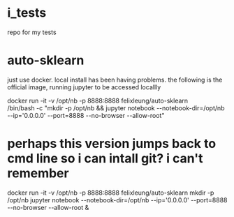# i_tests
repo for my tests

# auto-sklearn
just use docker. local install has been having problems. the following is the official image, running jupyter to be accessed locallly

docker run -it -v /opt/nb -p 8888:8888 felixleung/auto-sklearn \
/bin/bash -c "mkdir -p /opt/nb && jupyter notebook --notebook-dir=/opt/nb --ip='0.0.0.0' --port=8888 --no-browser --allow-root"

# perhaps this version jumps back to cmd line so i can intall git? i can't remember

docker run -it -v /opt/nb -p 8888:8888 felixleung/auto-sklearn
mkdir -p /opt/nb
jupyter notebook --notebook-dir=/opt/nb --ip='0.0.0.0' --port=8888 --no-browser --allow-root &
